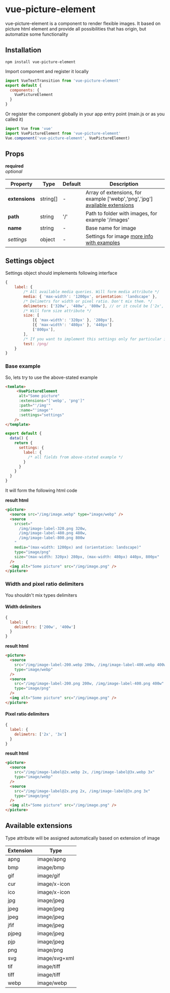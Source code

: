 # vue-picture-element

vue-picture-element is a component to render flexible images. It based on picture html element and provide all possibilities that has origin, but automatize some functionality

## Installation

```
npm install vue-picture-element
```

Import component and register it locally

```javascript
import VueTextTransition from 'vue-picture-element'
export default {
  components: {
    VuePictureElement
  }
}
```

Or register the component globally in your app entry point (main.js or as you called it)

```javascript
import Vue from 'vue'
import VuePictureElement from 'vue-picture-element'
Vue.component('vue-picture-element', VuePictureElement)
```

## Props

**required**  
_optional_

| Property       | Type     | Default | Description                                                                                           |
| -------------- | -------- | ------- | ----------------------------------------------------------------------------------------------------- |
| **extensions** | string[] | -       | Array of extensions, for example \['webp','png','jpg'\] [available extensions](#available-extensions) |
| **path**       | string   | '/'     | Path to folder with images, for example '/images'                                                     |
| **name**       | string   | -       | Base name for image                                                                                   |
| _settings_     | object   | -       | Settings for image [more info with examples](#settings-object)                                        |

## Settings object

Settings object should implements following interface

```javascript
{
    label: {
        /* All available media queries. Will form media attribute */
        media: { 'max-width': '1200px', orientation: 'landscape' },
        /* Delimetrs for width or pixel ratio. Don't mix them. */
        delimeters: ['320w', '480w', '800w'], // or it could be ['2x', '3x'] if you are interested in pixel ratio
        /* Will form size attribute */
        size: [
            [{ 'max-width': '320px' }, '280px'],
            [{ 'max-width': '480px' }, '440px']
            ['800px'],
        ],
        /* If you want to implement this settings only for particular image format, pass regexp with it */
        test: /png/
    }
}
```

### Base example

So, lets try to use the above-stated example

```html
<temlate>
     <VuePictureElement
      alt="Some picture"
      :extensions="['webp', 'png']"
      :path="'/img'"
      :name="'image'"
      :settings="settings"
    />
</template>
```

```javascript
export default {
  data() {
    return {
      settings: {
        label: {
          /* all fields from above-stated example */
        }
      }
    }
  }
}
```

It will form the following html code

**result html**

```html
<picture>
  <source src="/img/image.webp" type="image/webp" />
  <source
    srcset="
      /img/image-label-320.png 320w,
      /img/image-label-480.png 480w,
      /img/image-label-800.png 800w
    "
    media="(max-width: 1200px) and (orientation: landscape)"
    type="image/png"
    size="(max-width: 320px) 280px, (max-width: 480px) 440px, 800px"
  />
  <img alt="Some picture" src="/img/image.png" />
</picture>
```

### Width and pixel ratio delimiters

You shouldn't mix types delimiters

#### Width delimiters

```javascript
{
  label: {
    delimetrs: ['200w', '400w']
  }
}
```

**result html**

```html
<picture>
  <source
    src="/img/image-label-200.webp 200w, /img/image-label-400.webp 400w"
    type="image/webp"
  />
  <source
    src="/img/image-label-200.png 200w, /img/image-label-400.png 400w"
    type="image/png"
  />
  <img alt="Some picture" src="/img/image.png" />
</picture>
```

#### Pixel ratio delimiters

```javascript
{
  label: {
    delimetrs: ['2x', '3x']
  }
}
```

**result html**

```html
<picture>
  <source
    src="/img/image-label@2x.webp 2x, /img/image-label@3x.webp 3x"
    type="image/webp"
  />
  <source
    src="/img/image-label@2x.png 2x, /img/image-label@3x.png 3x"
    type="image/png"
  />
  <img alt="Some picture" src="/img/image.png" />
</picture>
```

## Available extensions

Type attribute will be assigned automatically based on extension of image

| Extension | Type          |
| --------- | ------------- |
| apng      | image/apng    |
| bmp       | image/bmp     |
| gif       | image/gif     |
| cur       | image/x-icon  |
| ico       | image/x-icon  |
| jpg       | image/jpeg    |
| jpeg      | image/jpeg    |
| jpeg      | image/jpeg    |
| jfif      | image/jpeg    |
| pjpeg     | image/jpeg    |
| pjp       | image/jpeg    |
| png       | image/png     |
| svg       | image/svg+xml |
| tif       | image/tiff    |
| tiff      | image/tiff    |
| webp      | image/webp    |

```

```

